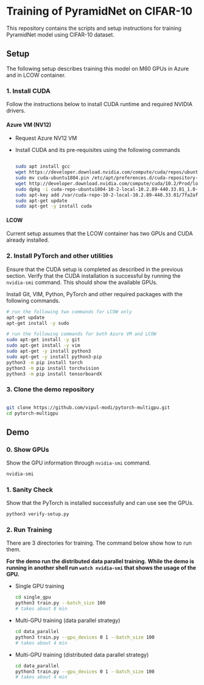 # Training of PyramidNet on CIFAR-10

This repository contains the scripts and setup instructions for training PyramidNet model using CIFAR-10 dataset.

## Setup

The following setup describes training this model on M60 GPUs in Azure and in LCOW container.

### 1. Install CUDA

Follow the instructions below to install CUDA runtime and required NVIDIA drivers.

#### Azure VM (NV12)

- Request Azure NV12 VM
- Install CUDA and its pre-requisites using the following commands

    ```bash

    sudo apt install gcc
    wget https://developer.download.nvidia.com/compute/cuda/repos/ubuntu1804/x86_64/cuda-ubuntu1804.pin
    sudo mv cuda-ubuntu1804.pin /etc/apt/preferences.d/cuda-repository-pin-600
    wget http://developer.download.nvidia.com/compute/cuda/10.2/Prod/local_installers/cuda-repo-ubuntu1804-10-2-local-10.2.89-440.33.01_1.0-1_amd64.deb
    sudo dpkg -i cuda-repo-ubuntu1804-10-2-local-10.2.89-440.33.01_1.0-1_amd64.deb
    sudo apt-key add /var/cuda-repo-10-2-local-10.2.89-440.33.01/7fa2af80.pub
    sudo apt-get update
    sudo apt-get -y install cuda

    ```

#### LCOW

Current setup assumes that the LCOW container has two GPUs and CUDA already installed.

### 2. Install PyTorch and other utilities

Ensure that the CUDA setup is completed as described in the previous section. Verify that the CUDA installation is successful by running the `nvidia-smi` command. This should show the available GPUs.

Install Git, VIM, Python, PyTorch and other required packages with the following commands.

```bash
# run the following two commands for LCOW only
apt-get update
apt-get install -y sudo

# run the following commands for both Azure VM and LCOW
sudo apt-get install -y git
sudo apt-get install -y vim
sudo apt-get -y install python3
sudo apt-get -y install python3-pip
python3 -m pip install torch
python3 -m pip install torchvision
python3 -m pip install tensorboardX

```

### 3. Clone the demo repository

```bash

git clone https://github.com/vipul-modi/pytorch-multigpu.git
cd pytorch-multigpu
```

## Demo

### 0. Show GPUs

Show the GPU information through `nvidia-smi` command.

```bash
nvidia-smi

```

### 1. Sanity Check

Show that the PyTorch is installed successfully and can use see the GPUs.

```bash
python3 verify-setup.py

```

### 2. Run Training

There are 3 directories for training. The command below show how to run them.

**For the demo run the distributed data parallel training.**
**While the demo is running in another shell run `watch nvidia-smi` that shows the usage of the GPU.**

- Single GPU training

    ```bash
    cd single_gpu
    python3 train.py --batch_size 100
    # takes about 8 min
    ```

- Multi-GPU training (data parallel strategy)

    ```bash
    cd data_parallel
    python3 train.py --gpu_devices 0 1 --batch_size 100
    # takes about 4 min
    ```

- Multi-GPU training (distributed data parallel strategy)

    ```bash
    cd data_parallel
    python3 train.py --gpu_devices 0 1 --batch_size 100
    # takes about 4 min
    ```
